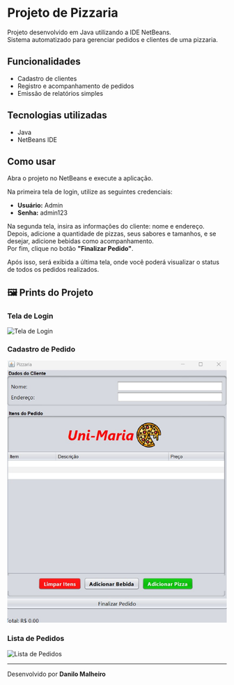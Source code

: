 # Projeto de Pizzaria

Projeto desenvolvido em Java utilizando a IDE NetBeans.  
Sistema automatizado para gerenciar pedidos e clientes de uma pizzaria.

## Funcionalidades

- Cadastro de clientes
- Registro e acompanhamento de pedidos
- Emissão de relatórios simples

## Tecnologias utilizadas

- Java
- NetBeans IDE

## Como usar

Abra o projeto no NetBeans e execute a aplicação.

Na primeira tela de login, utilize as seguintes credenciais:
- **Usuário:** Admin
- **Senha:** admin123

Na segunda tela, insira as informações do cliente: nome e endereço.  
Depois, adicione a quantidade de pizzas, seus sabores e tamanhos, e se desejar, adicione bebidas como acompanhamento.  
Por fim, clique no botão **"Finalizar Pedido"**.

Após isso, será exibida a última tela, onde você poderá visualizar o status de todos os pedidos realizados.
## 🖼️ Prints do Projeto

### Tela de Login
![Tela de Login](Imagens/Print_Login.png)

### Cadastro de Pedido
![Cadastro de Pedido](Imagens/Print_Cadastro_Pedido.jpg)

### Lista de Pedidos
![Lista de Pedidos](Imagens/Print_Status_Pedidos.png)

---

Desenvolvido por **Danilo Malheiro**
